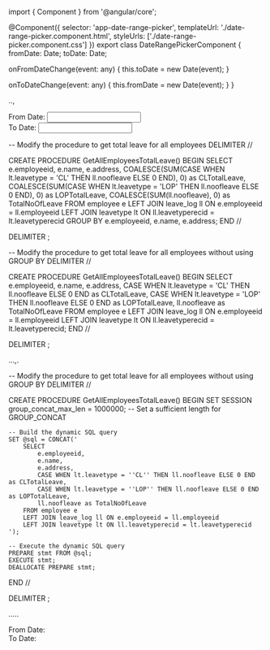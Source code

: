 import { Component } from '@angular/core';

@Component({
  selector: 'app-date-range-picker',
  templateUrl: './date-range-picker.component.html',
  styleUrls: ['./date-range-picker.component.css']
})
export class DateRangePickerComponent {
  fromDate: Date;
  toDate: Date;

  onFromDateChange(event: any) {
    this.toDate = new Date(event);
  }

  onToDateChange(event: any) {
    this.fromDate = new Date(event);
  }
}

..,





<div>
  <label for="fromDate">From Date:</label>
  <input
    id="fromDate"
    ngxDaterangepickerMd
    [(ngModel)]="fromDate"
    (ngModelChange)="onFromDateChange($event)"
  />
</div>

<div>
  <label for="toDate">To Date:</label>
  <input
    id="toDate"
    ngxDaterangepickerMd
    [(ngModel)]="toDate"
    (ngModelChange)="onToDateChange($event)"
    [minDate]="fromDate"
  />
</div>




-- Modify the procedure to get total leave for all employees
DELIMITER //

CREATE PROCEDURE GetAllEmployeesTotalLeave()
BEGIN
    SELECT 
        e.employeeid,
        e.name,
        e.address,
        COALESCE(SUM(CASE WHEN lt.leavetype = 'CL' THEN ll.noofleave ELSE 0 END), 0) as CLTotalLeave,
        COALESCE(SUM(CASE WHEN lt.leavetype = 'LOP' THEN ll.noofleave ELSE 0 END), 0) as LOPTotalLeave,
        COALESCE(SUM(ll.noofleave), 0) as TotalNoOfLeave
    FROM employee e
    LEFT JOIN leave_log ll ON e.employeeid = ll.employeeid
    LEFT JOIN leavetype lt ON ll.leavetyperecid = lt.leavetyperecid
    GROUP BY e.employeeid, e.name, e.address;
END //

DELIMITER ;




-- Modify the procedure to get total leave for all employees without using GROUP BY
DELIMITER //

CREATE PROCEDURE GetAllEmployeesTotalLeave()
BEGIN
    SELECT 
        e.employeeid,
        e.name,
        e.address,
        CASE WHEN lt.leavetype = 'CL' THEN ll.noofleave ELSE 0 END as CLTotalLeave,
        CASE WHEN lt.leavetype = 'LOP' THEN ll.noofleave ELSE 0 END as LOPTotalLeave,
        ll.noofleave as TotalNoOfLeave
    FROM employee e
    LEFT JOIN leave_log ll ON e.employeeid = ll.employeeid
    LEFT JOIN leavetype lt ON ll.leavetyperecid = lt.leavetyperecid;
END //

DELIMITER ;


...,.

-- Modify the procedure to get total leave for all employees without using GROUP BY
DELIMITER //

CREATE PROCEDURE GetAllEmployeesTotalLeave()
BEGIN
    SET SESSION group_concat_max_len = 1000000; -- Set a sufficient length for GROUP_CONCAT

    -- Build the dynamic SQL query
    SET @sql = CONCAT('
        SELECT 
            e.employeeid,
            e.name,
            e.address,
            CASE WHEN lt.leavetype = ''CL'' THEN ll.noofleave ELSE 0 END as CLTotalLeave,
            CASE WHEN lt.leavetype = ''LOP'' THEN ll.noofleave ELSE 0 END as LOPTotalLeave,
            ll.noofleave as TotalNoOfLeave
        FROM employee e
        LEFT JOIN leave_log ll ON e.employeeid = ll.employeeid
        LEFT JOIN leavetype lt ON ll.leavetyperecid = lt.leavetyperecid
    ');

    -- Execute the dynamic SQL query
    PREPARE stmt FROM @sql;
    EXECUTE stmt;
    DEALLOCATE PREPARE stmt;
END //

DELIMITER ;




.....



<div>
  <labelor="fromDate">From Date:</label>
  <inid="fromDate" ngxDaterangepickerM  [(ngModel)]="fromDate" (ngModelChange)="onFromDateChange($event)"
  />
</div>

<div>
  <labelor="toDate">To Date:</label>
  <inpuid="toDate"
    ngxDaterangepickerMd
    [(ngModel)]="toDate"
    (ngModelChange)="onToDateChange($event)"
    [minDate]="fromDate"
  />
</div>
